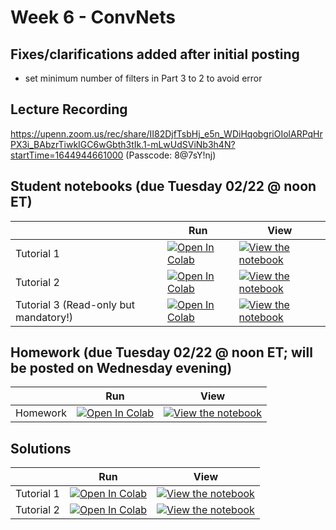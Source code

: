 # Week 6 - ConvNets

## Fixes/clarifications added after initial posting
- set minimum number of filters in Part 3 to 2 to avoid error

## Lecture Recording
https://upenn.zoom.us/rec/share/II82DjfTsbHj_e5n_WDiHqobgriOIolARPqHrPX3i_BAbzrTiwkIGC6wGbth3tIk.1-mLwUdSViNb3h4N?startTime=1644944661000 (Passcode: 8@7sY!nj)

## Student notebooks (due Tuesday 02/22 @ noon ET)

|   | Run | View |
| - | --- | ---- |
| Tutorial 1 | [![Open In Colab](https://colab.research.google.com/assets/colab-badge.svg)](https://colab.research.google.com/github/CIS-522/course-content/blob/main/W06_ConvNets/students/CIS_522_W6D1_Tutorial_–_Student_Version.ipynb) | [![View the notebook](https://img.shields.io/badge/render-nbviewer-orange.svg)](https://nbviewer.jupyter.org/github/CIS-522/course-content/blob/main/W06_ConvNets/students/CIS_522_W6D1_Tutorial_–_Student_Version.ipynb?flush_cache=true) |
| Tutorial 2 | [![Open In Colab](https://colab.research.google.com/assets/colab-badge.svg)](https://colab.research.google.com/github/CIS-522/course-content/blob/main/W06_ConvNets/students/CIS_522_W6D2_Tutorial_–_Student_Version.ipynb) | [![View the notebook](https://img.shields.io/badge/render-nbviewer-orange.svg)](https://nbviewer.jupyter.org/github/CIS-522/course-content/blob/main/W06_ConvNets/students/CIS_522_W6D2_Tutorial_–_Student_Version.ipynb?flush_cache=true) |
| Tutorial 3 (Read-only but mandatory!) | [![Open In Colab](https://colab.research.google.com/assets/colab-badge.svg)](https://colab.research.google.com/github/CIS-522/course-content/blob/main/W06_ConvNets/students/A_Good_DL_Project_–_Part_1.ipynb) | [![View the notebook](https://img.shields.io/badge/render-nbviewer-orange.svg)](https://nbviewer.jupyter.org/github/CIS-522/course-content/blob/main/W06_ConvNets/students/A_Good_DL_Project_–_Part_1.ipynb?flush_cache=true) |


## Homework (due Tuesday 02/22 @ noon ET; will be posted on Wednesday evening)
|   | Run | View |
| - | --- | ---- |
| Homework | [![Open In Colab](https://colab.research.google.com/assets/colab-badge.svg)](https://colab.research.google.com/github/CIS-522/course-content/blob/main/W06_ConvNets/students/CIS_522_Homework_5_–_Student_Version.ipynb) | [![View the notebook](https://img.shields.io/badge/render-nbviewer-orange.svg)](https://nbviewer.jupyter.org/github/CIS-522/course-content/blob/main/W06_ConvNets/students/CIS_522_Homework_5_–_Student_Version.ipynb?flush_cache=true) |

## Solutions

|   | Run | View |
| - | --- | ---- |
| Tutorial 1 | [![Open In Colab](https://colab.research.google.com/assets/colab-badge.svg)](https://colab.research.google.com/github/CIS-522/course-content/blob/main/W06_ConvNets/solutions/CIS_522_W6D1_Tutorial_–_TA_Version.ipynb) | [![View the notebook](https://img.shields.io/badge/render-nbviewer-orange.svg)](https://nbviewer.jupyter.org/github/CIS-522/course-content/blob/main/W06_ConvNets/solutions/CIS_522_W6D1_Tutorial_–_TA_Version.ipynb?flush_cache=true) |
| Tutorial 2 | [![Open In Colab](https://colab.research.google.com/assets/colab-badge.svg)](https://colab.research.google.com/github/CIS-522/course-content/blob/main/W06_ConvNets/solutions/CIS_522_W6D2_Tutorial_–_TA_Version.ipynb) | [![View the notebook](https://img.shields.io/badge/render-nbviewer-orange.svg)](https://nbviewer.jupyter.org/github/CIS-522/course-content/blob/main/W06_ConvNets/solutions/CIS_522_W6D2_Tutorial_–_TA_Version.ipynb?flush_cache=true) |

